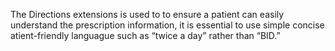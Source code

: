 The Directions extensions is used to to ensure a patient can easily understand the prescription information, it is essential to use simple concise atient-friendly languague such as “twice a day” rather than “BID.”


 
